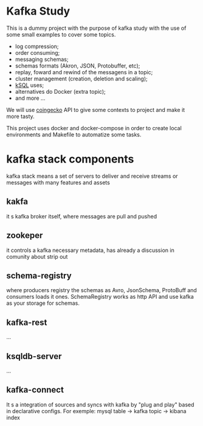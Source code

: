 Kafka Study
===

This is a dummy project with the purpose of kafka study with the use of some small examples to cover some topics.

- log compression;
- order consuming;
- messaging schemas;
- schemas formats (Akron, JSON, Protobuffer, etc);
- replay, foward and rewind of the messagens in a topic;
- cluster management (creation, deletion and scaling);
- [kSQL](https://www.confluent.io/blog/ksql-streaming-sql-for-apache-kafka/) uses;
- alternatives do Docker (extra topic);
- and more ...

We will use [coingecko](https://www.coingecko.com/en/api/documentation) API to give some contexts to project and make it more tasty.

This project uses docker and docker-compose in order to create local environments and Makefile to automatize some tasks.

# kafka stack components
kafka stack means a set of servers to deliver and receive streams or messages
with many features and assets

## kakfa
it s kafka broker itself, where messages are pull and pushed

## zookeper
it controls a kafka necessary metadata, has already a discussion in comunity about strip
out 

## schema-registry
where producers registry the schemas as Avro, JsonSchema, ProtoBuff and
consumers loads it ones.
SchemaRegistry works as http API and use kafka as your storage for schemas.

## kafka-rest
...

## ksqldb-server
...

## kafka-connect
It s a integration of sources and syncs with kafka by "plug and play" based in declarative configs.
For exemple:
mysql table -> kafka topic -> kibana index
